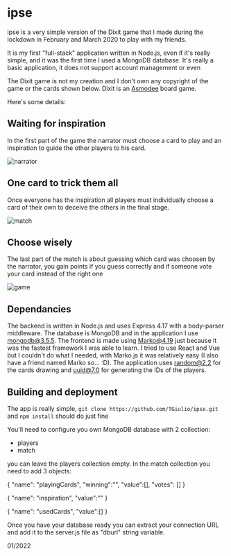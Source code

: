 # ipse
ipse is a very simple version of the Dixit game that I made during the lockdown in February and March 2020 to play with my friends.

It is my first "full-stack" application written in Node.js, even if it's really simple, and it was the first time I used a MongoDB database. It's really a basic application, it does not support account management or even

The Dixit game is not my creation and I don't own any copyright of the game or the cards shown below. Dixit is an [Asmodee](https://www.asmodee.com) board game.

Here's some details:

## Waiting for inspiration
In the first part of the game the narrator must choose a card to play and an inspiration to guide the other players to his card.

![narrator](https://i.ibb.co/3RcY1YR/ipse-narratore-small.png)

## One card to trick them all

Once everyone has the inspiration all players must individually choose a card of their own to deceive the others in the final stage.

![match](https://i.ibb.co/fk7jGMz/ipse-match-small.png)

## Choose wisely

The last part of the match is about guessing which card was choosen by the narrator, you gain points if you guess correctly and if someone vote your card instead of the right one

![game](https://i.ibb.co/W5JnyY5/ipse-game-small.png)

## Dependancies
The backend is written in Node.js and uses Express 4.17 with a body-parser middleware. The database is MongoDB and in the application I use mongodb@3.5.5. The frontend is made using Marko@4.19 just because it was the fastest framework I was able to learn. I tried to use React and Vue but I couldn't do what I needed, with Marko.js it was relatively easy (I also have a friend named Marko so... :D). The application uses random@2.2 for the cards drawing and uuid@7.0 for generating the IDs of the players.

## Building and deployment

The app is really simple,
`git clone https://github.com/TGiulio/ipse.git` 
and
`npm install`
should do just fine

You'll need to configure you own MongoDB database with 2 collection:
- players
- match

you can leave the players collection empty. In the match collection you need to add 3 objects:

{
  "name": "playingCards",
  "winning":"",
  "value":[],
  "votes": []
  }
  
  {
  "name": "inspiration",
  "value":""
  }
  
  {
  "name": "usedCards",
  "value":[]
  }
  
  Once you have your database ready you can extract your connection URL and add it to the server.js file as "dburl" string variable.

01/2022
